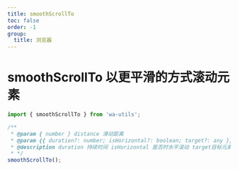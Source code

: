 ```yaml
---
title: smoothScrollTo
toc: false
order: -1
group:
  title: 浏览器
---
```


# smoothScrollTo 以更平滑的方式滚动元素

```typescript
import { smoothScrollTo } from 'wa-utils';

/**
 * @param { number } distance 滑动距离
 * @param {{ duration?: number; isHorizontal?: boolean; target?: any }} options
 * @description duration 持续时间 isHorizontal 是否时水平滚动 target目标元素 默认是body
 * */
smoothScrollTo();
```

<code src="./demo.tsx" inline></code>
